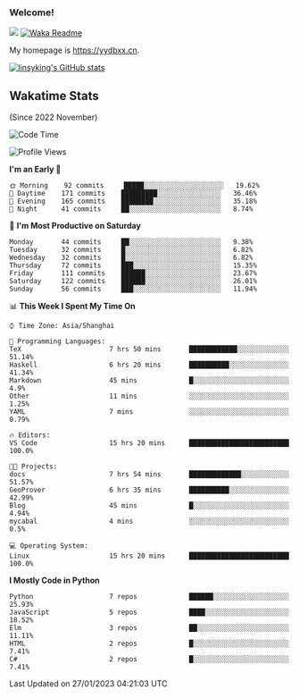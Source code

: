 ### Welcome!

![](https://visitor-badge.glitch.me/badge?page_id=linsyking.linsyking)
[![Waka Readme](https://github.com/linsyking/linsyking/actions/workflows/waka-readme.yml/badge.svg)](https://github.com/linsyking/linsyking/actions/workflows/waka-readme.yml)

My homepage is <https://yydbxx.cn>.

[![linsyking's GitHub stats](https://github-readme-stats.vercel.app/api?username=linsyking&show_icons=true&theme=onedark)](https://github.com/anuraghazra/github-readme-stats)

## Wakatime Stats

(Since 2022 November)

<!--START_SECTION:waka-->
![Code Time](http://img.shields.io/badge/Code%20Time-128%20hrs%206%20mins-blue)

![Profile Views](http://img.shields.io/badge/Profile%20Views-0-blue)

**I'm an Early 🐤** 

```text
🌞 Morning    92 commits     █████░░░░░░░░░░░░░░░░░░░░   19.62% 
🌆 Daytime    171 commits    █████████░░░░░░░░░░░░░░░░   36.46% 
🌃 Evening    165 commits    ████████░░░░░░░░░░░░░░░░░   35.18% 
🌙 Night      41 commits     ██░░░░░░░░░░░░░░░░░░░░░░░   8.74%

```
📅 **I'm Most Productive on Saturday** 

```text
Monday       44 commits     ██░░░░░░░░░░░░░░░░░░░░░░░   9.38% 
Tuesday      32 commits     █░░░░░░░░░░░░░░░░░░░░░░░░   6.82% 
Wednesday    32 commits     █░░░░░░░░░░░░░░░░░░░░░░░░   6.82% 
Thursday     72 commits     ███░░░░░░░░░░░░░░░░░░░░░░   15.35% 
Friday       111 commits    ██████░░░░░░░░░░░░░░░░░░░   23.67% 
Saturday     122 commits    ██████░░░░░░░░░░░░░░░░░░░   26.01% 
Sunday       56 commits     ███░░░░░░░░░░░░░░░░░░░░░░   11.94%

```


📊 **This Week I Spent My Time On** 

```text
⌚︎ Time Zone: Asia/Shanghai

💬 Programming Languages: 
TeX                      7 hrs 50 mins       ████████████░░░░░░░░░░░░░   51.14% 
Haskell                  6 hrs 20 mins       ██████████░░░░░░░░░░░░░░░   41.34% 
Markdown                 45 mins             █░░░░░░░░░░░░░░░░░░░░░░░░   4.9% 
Other                    11 mins             ░░░░░░░░░░░░░░░░░░░░░░░░░   1.25% 
YAML                     7 mins              ░░░░░░░░░░░░░░░░░░░░░░░░░   0.79%

🔥 Editors: 
VS Code                  15 hrs 20 mins      █████████████████████████   100.0%

🐱‍💻 Projects: 
docs                     7 hrs 54 mins       █████████████░░░░░░░░░░░░   51.57% 
GeoProver                6 hrs 35 mins       ██████████░░░░░░░░░░░░░░░   42.99% 
Blog                     45 mins             █░░░░░░░░░░░░░░░░░░░░░░░░   4.94% 
mycabal                  4 mins              ░░░░░░░░░░░░░░░░░░░░░░░░░   0.5%

💻 Operating System: 
Linux                    15 hrs 20 mins      █████████████████████████   100.0%

```

**I Mostly Code in Python** 

```text
Python                   7 repos             ██████░░░░░░░░░░░░░░░░░░░   25.93% 
JavaScript               5 repos             ████░░░░░░░░░░░░░░░░░░░░░   18.52% 
Elm                      3 repos             ██░░░░░░░░░░░░░░░░░░░░░░░   11.11% 
HTML                     2 repos             █░░░░░░░░░░░░░░░░░░░░░░░░   7.41% 
C#                       2 repos             █░░░░░░░░░░░░░░░░░░░░░░░░   7.41%

```



 Last Updated on 27/01/2023 04:21:03 UTC
<!--END_SECTION:waka-->
